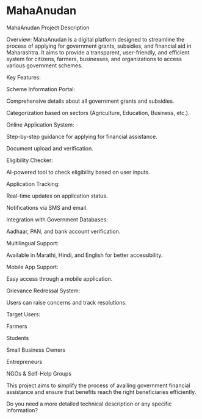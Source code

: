 # MahaAnudan
MahaAnudan Project Description

Overview:
MahaAnudan is a digital platform designed to streamline the process of applying for government grants, subsidies, and financial aid in Maharashtra. It aims to provide a transparent, user-friendly, and efficient system for citizens, farmers, businesses, and organizations to access various government schemes.

Key Features:

Scheme Information Portal:

Comprehensive details about all government grants and subsidies.

Categorization based on sectors (Agriculture, Education, Business, etc.).

Online Application System:

Step-by-step guidance for applying for financial assistance.

Document upload and verification.

Eligibility Checker:

AI-powered tool to check eligibility based on user inputs.

Application Tracking:

Real-time updates on application status.

Notifications via SMS and email.

Integration with Government Databases:

Aadhaar, PAN, and bank account verification.

Multilingual Support:

Available in Marathi, Hindi, and English for better accessibility.

Mobile App Support:

Easy access through a mobile application.

Grievance Redressal System:

Users can raise concerns and track resolutions.

Target Users:

Farmers

Students

Small Business Owners

Entrepreneurs

NGOs & Self-Help Groups

This project aims to simplify the process of availing government financial assistance and ensure that benefits reach the right beneficiaries efficiently.

Do you need a more detailed technical description or any specific information?








